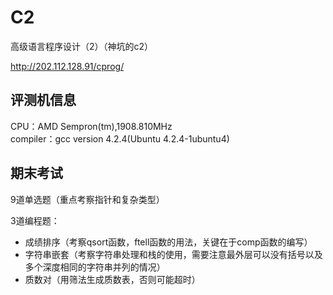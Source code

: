 # C2

高级语言程序设计（2）（神坑的c2） 

http://202.112.128.91/cprog/


## 评测机信息

CPU：AMD Sempron(tm),1908.810MHz              
compiler：gcc version 4.2.4(Ubuntu 4.2.4-1ubuntu4) 


## 期末考试

9道单选题（重点考察指针和复杂类型）

3道编程题：
- 成绩排序（考察qsort函数，ftell函数的用法，关键在于comp函数的编写）
- 字符串嵌套（考察字符串处理和栈的使用，需要注意最外层可以没有括号以及多个深度相同的字符串并列的情况）
- 质数对（用筛法生成质数表，否则可能超时）

